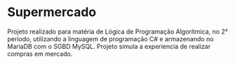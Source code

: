 # Supermercado
 Projeto realizado para matéria de Lógica de Programação Algorítmica, no 2° período, utilizando a linguagem de programação C# e armazenando no MariaDB com o SGBD MySQL. Projeto simula a experiencia de realizar compras em mercado.
